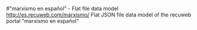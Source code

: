 #"marxismo en español" - Flat file data model
http://es.recuweb.com/marxismo/
Flat JSON file data model of the recuweb portal "marxismo en español"
